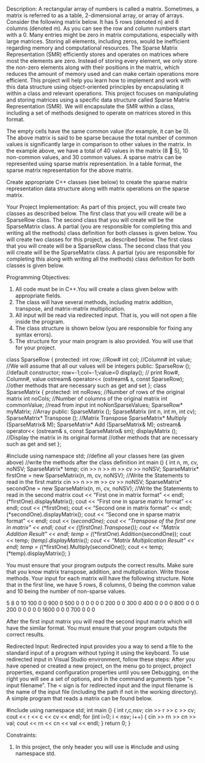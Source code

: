 Description: A rectangular array of numbers is called a matrix. Sometimes, a matrix is referred to as a table, 2-dimensional array, or array of arrays.
Consider the following matrix below. It has 5 rows (denoted n) and 8 columns (denoted m). As you can see the row and column numbers start with a 0. 
Many entries might be zero in matrix computations, especially with large matrices. Storing all elements, including zeros, would be inefficient regarding memory and computational resources. The Sparse Matrix Representation (SMR) efficiently stores and operates on matrices where most the elements are zero.
Instead of storing every element, we only store the non-zero elements along with their positions in the matrix, which reduces the amount of memory 
used and can make certain operations more efficient. This project will help you learn how to implement and work with this data structure using 
object-oriented principles by encapsulating it within a class and relevant operations. This project focuses on manipulating and storing matrices using a specific data structure called Sparse Matrix Representation (SMR). We will encapsulate the SMR within a class, including a set of methods designed to operate on matrices stored in this format.

The empty cells have the same common value (for example, it can be 0). The above matrix is said to be sparse because the total number of common values is significantly large in comparison to other values in the matrix. In the example above, we have a total of 40 values in the matrix (8  5), 10 non-common values, and 30 common values.
A sparse matrix can be represented using sparse matrix representation. In a table format, the sparse matrix representation for the above matrix.

Create appropriate C++ classes (see below) to create the sparse matrix representation data structure along with matrix operations on the sparse matrix.

Your Project Implementation: As part of this project, you will create two classes as described below. The first class that you will create will be a SparseRow class. The second class that you will create will be the SparseMatrix class. A partial (you are responsible for completing this and writing all the methods) class definition for both classes is given below.
You will create two classes for this project, as described below. The first class that you will create will be a SparseRow class. The second class that you will create will be the SparseMatrix class. A partial (you are responsible for completing this along with writing all the methods) class definition for both classes is given below.

Programming Objectives:
1. All code must be in C++.You will create a class given below with appropriate fields.
2. The class will have several methods, including matrix addition, transpose, and matrix-matrix multiplication.
3. All input will be read via redirected input. That is, you will not open a file inside the program.
4. The class structure is shown below (you are responsible for fixing any syntax errors).
5. The structure for your main program is also provided. You will use that for your project.

class SparseRow {
protected:
int row; //Row#
int col; //Column#
int value; //We will assume that all our values will be integers
public:
SparseRow (); //default constructor; row=-1;col=-1;value=0
display(); // print Row#, Column#, value
ostream& operator<< (ostream& s, const SparseRow);
//other methods that are necessary such as get and set
};
class SparseMatrix {
protected:
int noRows; //Number of rows of the original matrix
int noCols; //Number of columns of the original matrix
int commonValue; //read from input
int noNonSparseValues;
SparseRow* myMatrix; //Array
public:
SparseMatrix ();
SparseMatrix (int n, int m, int cv);
SparseMatrix* Transpose (); //Matrix Transpose
SparseMatrix* Multiply (SparseMatrix& M);
SparseMatrix* Add (SparseMatrix& M);
ostream& operator<< (ostream& s, const SparseMatrix& sm);
displayMatrix (); //Display the matrix in its original format
//other methods that are necessary such as get and set
};

#include <iostream>
using namespace std;
//define all your classes here (as given above)
//write the methods after the class definition
int main () {
int n, m, cv, noNSV;
SparseMatrix* temp;
cin >> n >> m >> cv >> noNSV;
SparseMatrix* firstOne = new SparseMatrix(n, m, cv, noNSV);
//Write the Statements to read in the first matrix
cin >> n >> m >> cv >> noNSV;
SparseMatrix* secondOne = new SparseMatrix(n, m, cv, noNSV);
//Write the Statements to read in the second matrix
cout << “First one in matrix format” << endl;
(*firstOne).displayMatrix();
cout << “First one in sparse matrix format” << endl;
cout << (*firstOne);
cout << “Second one in matrix format” << endl;
(*secondOne).displayMatrix();
cout << “Second one in sparse matrix format” << endl;
cout << (*secondOne);
cout << “Transpose of the first one in matrix” << endl;
cout << (*(*firstOne).Transpose());
cout << “Matrix Addition Result” << endl;
temp = (*(*firstOne).Addition(secondOne));
cout << temp;
(*temp).displayMatrix();
cout << “Matrix Multiplication Result” << endl;
temp = (*(*firstOne).Multiply(secondOne));
cout << temp;
(*temp).displayMatrix();
}

You must ensure that your program outputs the correct results. Make sure that you know matrix transpose, addition, and multiplication. Write those methods. Your input for each matrix will have the following structure. Note that in the first line, we have 5 rows, 8 columns, 0 being the common value and 10 being the number of non-sparse values.

5 8 0 10
100 0 0 900 0 500 0 0
0 0 0 0 200 0 0 300
0 400 0 0 0 0 800 0
0 0 200 0 0 0 0 0
1600 0 0 0 700 0 0 0

After the first input matrix you will read the second input matrix which will have the similar format.
You must ensure that your program outputs the correct results.

Redirected Input: Redirected input provides you a way to send a file to the standard input of a program without typing it using the keyboard. To use redirected input in Visual Studio environment, follow these steps: After you have opened or created a new project, on the menu go to project, project properties, expand configuration properties until you see Debugging, on the right you will see a set of options, and in the command arguments type “< input filename”. The < sign is for redirected input and the input filename is the name of the input file (including the path if not in the working directory). A simple program that reads a matrix can be found below.

#include <iostream>
using namespace std;
int main () {
int r,c,nsv;
cin >> r >> c >> cv;
cout << r << c << cv << endl;
for (int i=0; i < nsv; i++) {
cin >> rn >> cn >> val;
cout << rn << cn << val << endl;
}
return 0;
}

Constraints:
1. In this project, the only header you will use is #include <iostream> and using namespace std.
